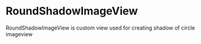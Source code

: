 # RoundShadowImageView
RoundShadowImageView is custom view used for creating shadow of circle imageview
